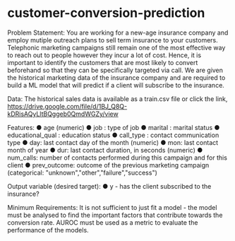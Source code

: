 # customer-conversion-prediction

Problem Statement:
You are working for a new-age insurance company and employ mutiple outreach plans to sell term insurance to your customers. Telephonic marketing campaigns still remain one of the most effective way to reach out to people however they incur a lot of cost. Hence, it is important to identify the customers that are most likely to convert beforehand so that they can be specifically targeted via call. We are given the historical marketing data of the insurance company and are required to build a ML model that will predict if a client will
subscribe to the insurance.

Data:
The historical sales data is available as a train.csv file or click the link,
https://drive.google.com/file/d/1BJ_Q8Q-kDRisAQyLltBQggeb0QmdWGZy/view

Features:
● age (numeric)
● job : type of job
● marital : marital status
● educational_qual : education status
● call_type : contact communication type
● day: last contact day of the month (numeric)
● mon: last contact month of year
● dur: last contact duration, in seconds (numeric)
● num_calls: number of contacts performed during this campaign and for this client
● prev_outcome: outcome of the previous marketing campaign (categorical: "unknown","other","failure","success")

Output variable (desired target):
● y - has the client subscribed to the insurance?

Minimum Requirements:
It is not sufficient to just fit a model - the model must be analysed to find the important factors that contribute towards the conversion rate. AUROC must be used as a metric to evaluate the performance of the models.
